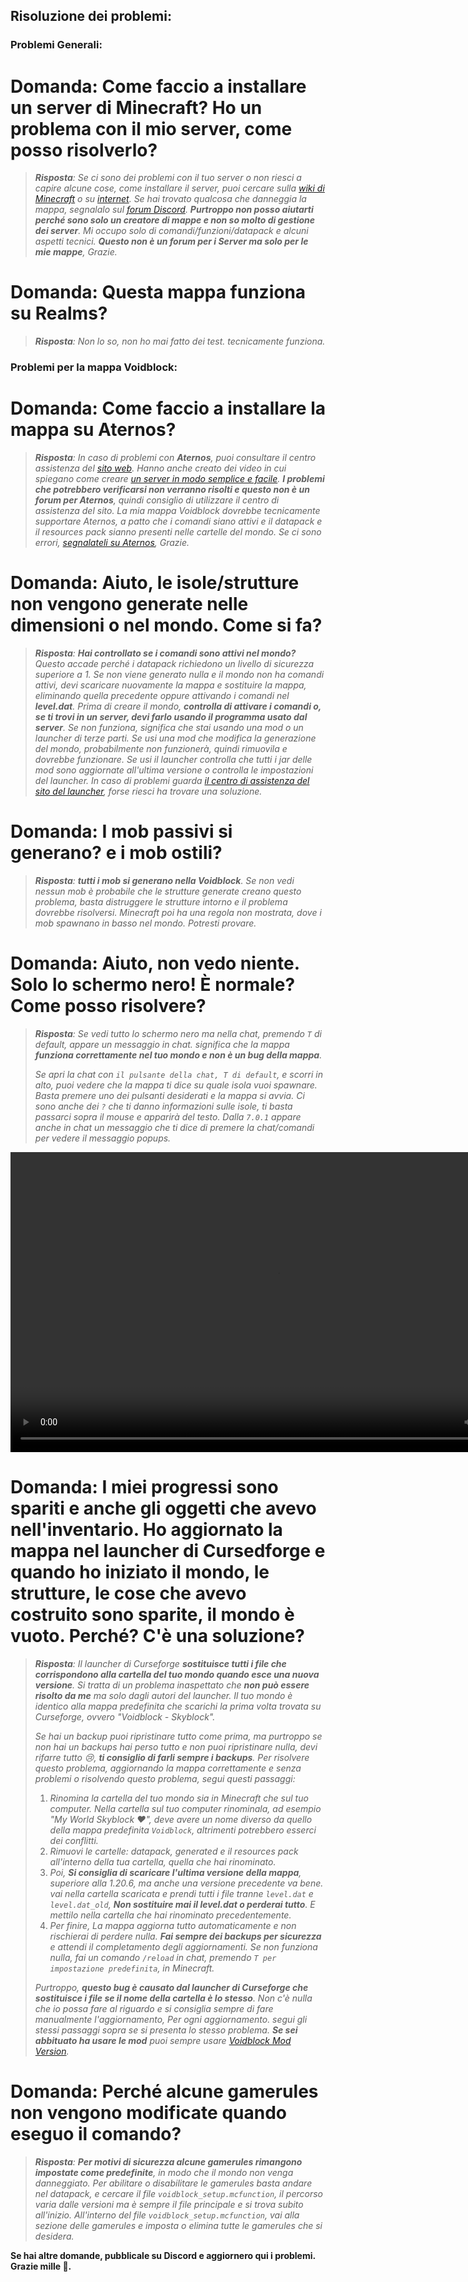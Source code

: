 ## Risoluzione dei problemi:

### Problemi Generali:

# Domanda: Come faccio a installare un server di Minecraft? Ho un problema con il mio server, come posso risolverlo?

> _**Risposta**: Se ci sono dei problemi con il tuo server o non riesci a capire alcune cose, come installare il server, puoi cercare sulla [wiki di Minecraft](https://minecraft.wiki/w/Server) o su [internet](https://www.google.com/search?q=minecraft+server+help&sxsrf=AE3TifNHPKXjYRIw2oEB5vv0Ab0_j66FXg%3A1753610481317). Se hai trovato qualcosa che danneggia la mappa, segnalalo sul [forum Discord](https://discord.gg/2WRSZsf4tC). **Purtroppo non posso aiutarti perché sono solo un creatore di mappe e non so molto di gestione dei server**. Mi occupo solo di comandi/funzioni/datapack e alcuni aspetti tecnici. **Questo non è un forum per i Server ma solo per le mie mappe**, Grazie._

# Domanda: Questa mappa funziona su Realms?

> _**Risposta**: Non lo so, non ho mai fatto dei test. tecnicamente funziona._

### Problemi per la mappa Voidblock:

# Domanda: Come faccio a installare la mappa su Aternos?

> _**Risposta**: In caso di problemi con **Aternos**, puoi consultare il centro assistenza del [sito web](https://support.aternos.org/hc/en-us). Hanno anche creato dei video in cui spiegano come creare [un server in modo semplice e facile](https://www.youtube.com/@AternosORG/videos). **I problemi che potrebbero verificarsi non verranno risolti e questo non è un forum per Aternos**, quindi consiglio di utilizzare il centro di assistenza del sito. La mia mappa Voidblock dovrebbe tecnicamente supportare Aternos, a patto che i comandi siano attivi e il datapack e il resources pack sianno presenti nelle cartelle del mondo. Se ci sono errori, [segnalateli su Aternos](https://support.aternos.org/hc/en-us), Grazie._

# Domanda: Aiuto, le isole/strutture non vengono generate nelle dimensioni o nel mondo. Come si fa?

> _**Risposta**: **Hai controllato se i comandi sono attivi nel mondo?** Questo accade perché i datapack richiedono un livello di sicurezza superiore a 1. Se non viene generato nulla e il mondo non ha comandi attivi, devi scaricare nuovamente la mappa e sostituire la mappa, eliminando quella precedente oppure attivando i comandi nel **level.dat**. Prima di creare il mondo, **controlla di attivare i comandi o, se ti trovi in un server, devi farlo usando il programma usato dal server**. Se non funziona, significa che stai usando una mod o un launcher di terze parti. Se usi una mod che modifica la generazione del mondo, probabilmente non funzionerà, quindi rimuovila e dovrebbe funzionare. Se usi il launcher controlla che tutti i jar delle mod sono aggiornate all'ultima versione o controlla le impostazioni del launcher. In caso di problemi guarda [il centro di assistenza del sito del launcher](https://support.modrinth.com/), forse riesci ha trovare una soluzione._

# Domanda: I mob passivi si generano? e i mob ostili?

> _**Risposta**: **tutti i mob si generano nella Voidblock**. Se non vedi nessun mob è probabile che le strutture generate creano questo problema, basta distruggere le strutture intorno e il problema dovrebbe risolversi. Minecraft poi ha una regola non mostrata, dove i mob spawnano in basso nel mondo. Potresti provare._

# Domanda: Aiuto, non vedo niente. Solo lo schermo nero! È normale? Come posso risolvere?

> _**Risposta**: Se vedi tutto lo schermo nero ma nella chat, premendo ```T``` di default, appare un messaggio in chat. significa che la mappa **funziona correttamente nel tuo mondo e non è un bug della mappa**._
>
> _Se apri la chat con ```il pulsante della chat, T di default```, e scorri in alto, puoi vedere che la mappa ti dice su quale isola vuoi spawnare. Basta premere uno dei pulsanti desiderati e la mappa si avvia. Ci sono anche dei ```?``` che ti danno informazioni sulle isole, ti basta passarci sopra il mouse e apparirà del testo. Dalla ```7.0.1``` appare anche in chat un messaggio che ti dice di premere la chat/comandi per vedere il messaggio popups._

<video width="854" height="480" controls>
  <source src="images/help/help_popups.mp4">
</video>

# Domanda: I miei progressi sono spariti e anche gli oggetti che avevo nell'inventario. Ho aggiornato la mappa nel launcher di Cursedforge e quando ho iniziato il mondo, le strutture, le cose che avevo costruito sono sparite, il mondo è vuoto. Perché? C'è una soluzione?

> _**Risposta**: Il launcher di Curseforge **sostituisce tutti i file che corrispondono alla cartella del tuo mondo quando esce una nuova versione**. Si tratta di un problema inaspettato che **non può essere risolto da me** ma solo dagli autori del launcher. Il tuo mondo è identico alla mappa predefinita che scarichi la prima volta trovata su Curseforge, ovvero "Voidblock - Skyblock"._
>
> _Se hai un backup puoi ripristinare tutto come prima, ma purtroppo se non hai un backups hai perso tutto e non puoi ripristinare nulla, devi rifarre tutto 😢, **ti consiglio di farli sempre i backups**. Per risolvere questo problema, aggiornando la mappa correttamente e senza problemi o risolvendo questo problema, segui questi passaggi:_
>
> 1. _Rinomina la cartella del tuo mondo sia in Minecraft che sul tuo computer. Nella cartella sul tuo computer rinominala, ad esempio "My World Skyblock ❤️", deve avere un nome diverso da quello della mappa predefinita ```Voidblock```, altrimenti potrebbero esserci dei conflitti._
> 2. _Rimuovi le cartelle: datapack, generated e il resources pack all'interno della tua cartella, quella che hai rinominato._
> 3. _Poi, **Si consiglia di scaricare l'ultima versione della mappa**, superiore alla 1.20.6, ma anche una versione precedente va bene. vai nella cartella scaricata e prendi tutti i file tranne ```level.dat``` e ```level.dat_old```, **Non sostituire mai il level.dat o perderai tutto**. E mettilo nella cartella che hai rinominato precedentemente._
> 4. _Per finire, La mappa aggiorna tutto automaticamente e non rischierai di perdere nulla. **Fai sempre dei backups per sicurezza** e attendi il completamento degli aggiornamenti. Se non funziona nulla, fai un comando ```/reload``` in chat, premendo ```T per impostazione predefinita```, in Minecraft._
>
> _Purtroppo, **questo bug è causato dal launcher di Curseforge che sostituisce i file se il nome della cartella è lo stesso**. Non c'è nulla che io possa fare al riguardo e si consiglia sempre di fare manualmente l'aggiornamento, Per ogni aggiornamento. segui gli stessi passaggi sopra se si presenta lo stesso problema. **Se sei abbituato ha usare le mod** puoi sempre usare [Voidblock Mod Version](https://www.curseforge.com/minecraft/mc-mods/voidblock-mod-version/files)._

# Domanda: Perché alcune gamerules non vengono modificate quando eseguo il comando?

> _**Risposta**: **Per motivi di sicurezza alcune gamerules rimangono impostate come predefinite**, in modo che il mondo non venga danneggiato. Per abilitare o disabilitare le gamerules basta andare nel datapack, e cercare il file ```voidblock_setup.mcfunction```, il percorso varia dalle versioni ma è sempre il file principale e si trova subito all'inizio. All'interno del file ```voidblock_setup.mcfunction```, vai alla sezione delle gamerules e imposta o elimina tutte le gamerules che si desidera._

__Se hai altre domande, pubblicale su Discord e aggiornero qui i problemi. Grazie mille 💯.__